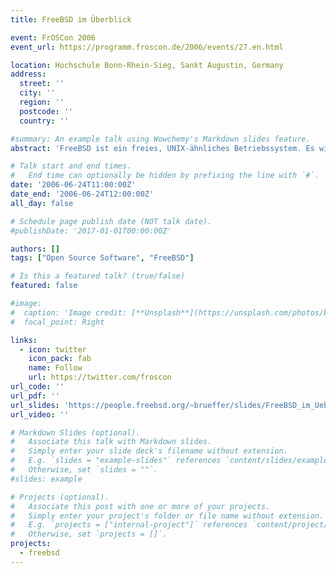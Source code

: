 ```yaml
---
title: FreeBSD im Überblick

event: FrOSCon 2006
event_url: https://programm.froscon.de/2006/events/27.en.html

location: Hochschule Bonn-Rhein-Sieg, Sankt Augustin, Germany
address:
  street: ''
  city: ''
  region: ''
  postcode: ''
  country: ''

#summary: An example talk using Wowchemy's Markdown slides feature.
abstract: 'FreeBSD ist ein freies, UNIX-ähnliches Betriebssystem. Es wird von einem weltweiten Team aus Freiwilligen entwickelt und von Firmen wie Yahoo!, Apple und Juniper eingesetzt, oder als Basis für eigene Produkte verwendet. Dieser Vortrag soll einen Einblick in den Aufbau und die Arbeitsweise des FreeBSD Projektes geben. Er soll außerdem zeigen, welche Eigenschaften FreeBSD zu einem beliebten Betriebssystem sowohl für Server als auch für Workstations machen.'

# Talk start and end times.
#   End time can optionally be hidden by prefixing the line with `#`.
date: '2006-06-24T11:00:00Z'
date_end: '2006-06-24T12:00:00Z'
all_day: false

# Schedule page publish date (NOT talk date).
#publishDate: '2017-01-01T00:00:00Z'

authors: []
tags: ["Open Source Software", "FreeBSD"]

# Is this a featured talk? (true/false)
featured: false

#image:
#  caption: 'Image credit: [**Unsplash**](https://unsplash.com/photos/bzdhc5b3Bxs)'
#  focal_point: Right

links:
  - icon: twitter
    icon_pack: fab
    name: Follow
    url: https://twitter.com/froscon
url_code: ''
url_pdf: ''
url_slides: 'https://people.freebsd.org/~brueffer/slides/FreeBSD_im_Ueberblick_FrOSCon06.pdf'
url_video: ''

# Markdown Slides (optional).
#   Associate this talk with Markdown slides.
#   Simply enter your slide deck's filename without extension.
#   E.g. `slides = "example-slides"` references `content/slides/example-slides.md`.
#   Otherwise, set `slides = ""`.
#slides: example

# Projects (optional).
#   Associate this post with one or more of your projects.
#   Simply enter your project's folder or file name without extension.
#   E.g. `projects = ["internal-project"]` references `content/project/deep-learning/index.md`.
#   Otherwise, set `projects = []`.
projects:
  - freebsd
---
```

